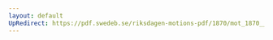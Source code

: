 ```yaml
---
layout: default
UpRedirect: https://pdf.swedeb.se/riksdagen-motions-pdf/1870/mot_1870__ak__00031.pdf
---
```

